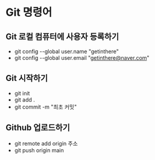 # Git 명령어

## Git 로컬 컴퓨터에 사용자 등록하기

- git config --global user.name "getinthere"
- git config --global user.email "getinthere@naver.com"

## Git 시작하기

- git init
- git add .
- git commit -m "최초 커밋"

## Github 업로드하기

- git remote add origin 주소
- git push origin main
